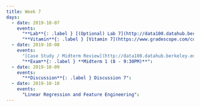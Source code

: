 ```yaml
---
title: Week 7
days:
  - date: 2019-10-07
    events:
      "**Lab**{: .label } [(Optional) Lab 7](http://data100.datahub.berkeley.edu/hub/user-redirect/git-sync?repo=https://github.com/DS-100/fa19&subPath=lab/lab07/) ([solutions](http://data100.datahub.berkeley.edu/hub/user-redirect/git-sync?repo=https://github.com/DS-100/fa19&subPath=lab/lab07/lab07-sol.ipynb))":
      "**Vitamin**{: .label } [Vitamin 7](https://www.gradescope.com/courses/57158/assignments/264275/)":
  - date: 2019-10-08
    events:
      "[Case Study / Midterm Review](http://data100.datahub.berkeley.edu/hub/user-redirect/git-sync?repo=https://github.com/DS-100/fa19&subPath=lecture/lec12))"
      "**Exam**{: .label } **Midterm 1 (8 - 9:30PM)**":
  - date: 2019-10-09
    events:
      "**Discussion**{: .label } Discussion 7":
  - date: 2019-10-10
    events:
      "Linear Regression and Feature Engineering":
---
```

